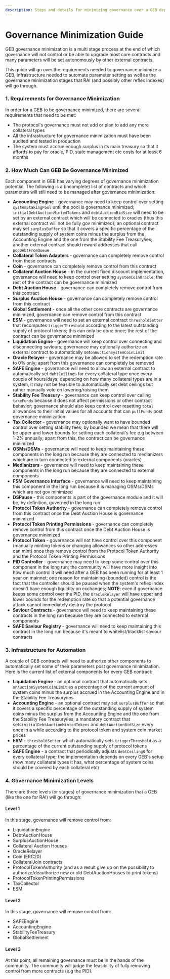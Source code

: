 ```yaml
---
description: Steps and details for minimizing governance over a GEB deployment
---
```


# Governance Minimization Guide

GEB governance minimization is a multi stage process at the end of which governance will not control or be able to upgrade most core contracts and many parameters will be set autonomously by other external contracts.

This guide will go over the requirements needed to governance minimize a GEB, infrastructure needed to automate parameter setting as well as the governance minimization stages that RAI \(and possibly other reflex indexes\) will go through.

###  1. Requirements for Governance Minimization

In order for a GEB to be governance minimized, there are several requirements that need to be met:

* The protocol's governance must not add or plan to add any more collateral types
* All the infrastructure for governance minimization must have been audited and tested in production
* The system must accrue enough surplus in its main treasury so that it affords to pay for oracle, PID, state management etc costs for at least 6 months

### 2. How Much Can GEB Be Governance Minimized

Each component in GEB has varying degrees of governance minimization potential. The following is a \(incomplete\) list of contracts and which parameters will still need to be managed after governance minimization:

* **Accounting Engine** - governance may need to keep control over setting `systemStakingPool` until the pool is governance minimized; `initialDebtAuctionMintedTokens` and `debtAuctionBidSize` will need to be set by an external contract which will be connected to oracles \(thus this external contract will not be fully gov minimized\); an optional contract may set `surplusBuffer` so that it covers a specific percentage of the outstanding supply of system coins minus the surplus from the Accounting Engine and the one from the Stability Fee Treasury/ies; another external contract should reward addresses that call `popDebtFromQueue`
* **Collateral Token Adapters** - governance can completely remove control from these contracts
* **Coin** - governance can completely remove control from this contract
* **Collateral Auction House** - in the current fixed discount implementation, governance will need to keep control over setting `systemCoinOracle`; the rest of the contract can be governance minimized
* **Debt Auction House** - governance can completely remove control from this contract
* **Surplus Auction House** - governance can completely remove control from this contract
* **Global Settlement** - once all the other core contracts are governance minimized, governance can remove control from this contract
* **ESM** - governance will need to set an external contract `thresholdSetter` that recomputes `triggerThreshold` according to the latest outstanding supply of protocol tokens; this can only be done once; the rest of the contract can be governance minimized
* **Liquidation Engine** - governance will keep control over connecting and disconnecting saviours; governance may optionally authorize an external contract to automatically set`onAuctionSystemCoinLimit`
* **Oracle Relayer** - governance may be allowed to set the redemption rate to 0% only; apart from this governance can completely be removed
* **SAFE Engine** - governance will need to allow an external contract to automatically set `debtCeiling`s for every collateral type once every couple of hours/days; depending on how many collateral types are in a system, it may not be feasible to automatically set debt ceilings but rather manually vote on lowering/raising them
* **Stability Fee Treasury** - governance can keep control over calling `takeFunds` because it does not affect permissions or other contract behavior; governance should also keep control over resetting `total` allowances to their initial values for all accounts that can `pullFunds` post governance minimization
* **Tax Collector** - governance may optionally want to have bounded control over setting stability fees; by bounded we mean that there will be upper and lower bounds for setting each collateral's fee e.g between 1-2% annually; apart from this, the contract can be governance minimized
* **OSMs/DSMs** - governance will need to keep maintaining these components in the long run because they are connected to medianizers which are in turn connected to external components \(oracles\)
* **Medianizers** - governance will need to keep maintaining these components in the long run because they are connected to external components
* **FSM Governance Interface** - governance will need to keep maintaining this component in the long run because it is managing OSMs/DSMs which are not gov minimized
* **DSPause** - this components is part of the governance module and it will be, by definition, governed in the long run
* **Protocol Token Authority** - governance can completely remove control from this contract once the Debt Auction House is governance minimized
* **Protocol Token Printing Permissions** - governance can completely remove control from this contract once the Debt Auction House is governance minimized
* **Protocol Token** - governance will not have control over this component \(manually minting tokens or changing allowances so other addresses can mint\) once they remove control from the Protocol Token Authority and the Protocol Token Printing Permissions
* **PID Controller** - governance may need to keep some control over this component in the long run; the community will have more insight into how much control it will need after a GEB has been running for at least 1 year on mainnet; one reason for maintaining \(bounded\) control is the fact that the controller should be paused when the system's reflex index doesn't have enough liquidity on exchanges; **NOTE**: even if governance keeps some control over the PID, the `OracleRelayer` will have upper and lower bounds for the redemption rate so that a potential governance attack cannot immediately destroy the protocol
* **Saviour Contracts** - governance will need to keep maintaining these contracts in the long run because they are connected to external components
* **SAFE Saviour Registry** - governance will need to keep maintaining this contract in the long run because it's meant to whitelist/blacklist saviour contracts

### 3. Infrastructure for Automation

A couple of GEB contracts will need to authorize other components to automatically set some of their parameters post governance minimization. Here is the current list of external components for every GEB contract:

* **Liquidation Engine** - an optional contract that automatically sets `onAuctionSystemCoinLimit` as a percentage of the current amount of system coins minus the surplus accrued in the Accounting Engine and in the Stability Fee Treasury/ies
* **Accounting Engine** - an optional contract may set `surplusBuffer` so that it covers a specific percentage of the outstanding supply of system coins minus the surplus from the Accounting Engine and the one from the Stability Fee Treasury/ies; a mandatory contract that sets`initialDebtAuctionMintedTokens` and `debtAuctionBidSize` every once in a while according to the protocol token and system coin market prices
* **ESM** - `thresholdSetter` which automatically sets `triggerThreshold` as a percentage of the current outstanding supply of protocol tokens
* **SAFE Engine** - a contract that periodically adjusts `debtCeiling`s for every collateral type; the implementation depends on every GEB's setup \(how many collateral types it has, what percentage of system coins should be covered by each collateral etc\)

### 4. Governance Minimization Levels

There are three levels \(or stages\) of governance minimization that a GEB \(like the one for RAI\) will go through:

#### Level 1

In this stage, governance will remove control from:

* LiquidationEngine
* DebtAuctionHouse
* SurplusAuctionHouse
* Collateral Auction Houses
* OracleRelayer
* Coin \(ERC20\)
* CollateralJoin contracts
* ProtocolTokenAuthority \(and as a result give up on the possibility to authorize/deauthorize new or old DebtAuctionHouses to print tokens\)
* ProtocolTokenPrintingPermissions
* TaxCollector
* ESM

#### Level 2

In this stage, governance will remove control from:

* SAFEEngine
* AccountingEngine
* StabilityFeeTreasury
* GlobalSettlement

#### Level 3

At this point, all remaining governance must be in the hands of the community. The community will judge the feasibility of fully removing control from more contracts \(e.g the PID\).

